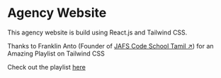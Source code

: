 # Agency Website

This agency website is build using React.js and Tailwind CSS.

Thanks to Franklin Anto (Founder of <a href="www.youtube.com/@JAFSCodeSchoolTamil">JAFS Code School Tamil ↗️</a>)  for an Amazing Playlist on Tailwind CSS

Check out the playlist <a href="https://youtube.com/playlist?list=PLXCfOoPnFIbsY2cZjYlBiL09QI0DBWrZ6&si=INQ5bZrK4lWeT4F-">here</a>
